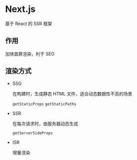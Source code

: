 # Next.js
基于 React 的 SSR 框架

## 作用
加快首屏渲染，利于 SEO

## 渲染方式
- SSG
  
  在构建时，生成静态 HTML 文件，适合动态数据性不高的场景

  `getStaticProps` `getStaticPaths`

- SSR

  在每次请求时，由服务器动态生成

  `getServerSideProps`

- ISR

  增量渲染